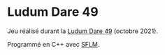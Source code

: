 # Ludum Dare 49

Jeu réalisé durant la [Ludum Dare 49](https://ldjam.com/about) (octobre 2021).

Programmé en C++ avec [SFLM](https://www.sfml-dev.org).
